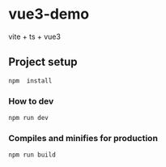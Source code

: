 # vue3-demo
vite + ts + vue3

## Project setup
```
npm  install
```

### How to dev
```
npm run dev
```

### Compiles and minifies for production
```
npm run build
```
